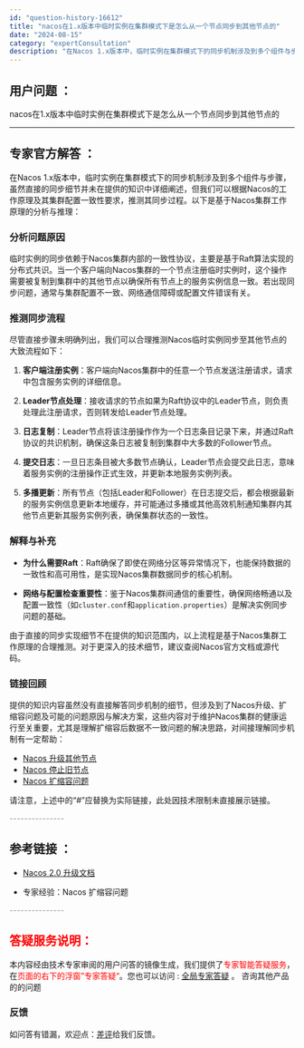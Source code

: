 ```yaml
---
id: "question-history-16612"
title: "nacos在1.x版本中临时实例在集群模式下是怎么从一个节点同步到其他节点的"
date: "2024-08-15"
category: "expertConsultation"
description: "在Nacos 1.x版本中，临时实例在集群模式下的同步机制涉及到多个组件与步骤，虽然直接的同步细节并未在提供的知识中详细阐述，但我们可以根据Nacos的工作原理及其集群配置一致性要求，推测其同步过程。以下是基于Nacos集群工作原理的分析与推理：### 分析问题原因临时实例的同步依赖于Nacos集群"
---
```


## 用户问题 ： 
 nacos在1.x版本中临时实例在集群模式下是怎么从一个节点同步到其他节点的  

---------------
## 专家官方解答 ：

在Nacos 1.x版本中，临时实例在集群模式下的同步机制涉及到多个组件与步骤，虽然直接的同步细节并未在提供的知识中详细阐述，但我们可以根据Nacos的工作原理及其集群配置一致性要求，推测其同步过程。以下是基于Nacos集群工作原理的分析与推理：

### 分析问题原因

临时实例的同步依赖于Nacos集群内部的一致性协议，主要是基于Raft算法实现的分布式共识。当一个客户端向Nacos集群的一个节点注册临时实例时，这个操作需要被复制到集群中的其他节点以确保所有节点上的服务实例信息一致。若出现同步问题，通常与集群配置不一致、网络通信障碍或配置文件错误有关。

### 推测同步流程

尽管直接步骤未明确列出，我们可以合理推测Nacos临时实例同步至其他节点的大致流程如下：

1. **客户端注册实例**：客户端向Nacos集群中的任意一个节点发送注册请求，请求中包含服务实例的详细信息。

2. **Leader节点处理**：接收请求的节点如果为Raft协议中的Leader节点，则负责处理此注册请求，否则转发给Leader节点处理。

3. **日志复制**：Leader节点将该注册操作作为一个日志条目记录下来，并通过Raft协议的共识机制，确保这条日志被复制到集群中大多数的Follower节点。

4. **提交日志**：一旦日志条目被大多数节点确认，Leader节点会提交此日志，意味着服务实例的注册操作正式生效，并更新本地服务实例列表。

5. **多播更新**：所有节点（包括Leader和Follower）在日志提交后，都会根据最新的服务实例信息更新本地缓存，并可能通过多播或其他高效机制通知集群内其他节点更新其服务实例列表，确保集群状态的一致性。

### 解释与补充

- **为什么需要Raft**：Raft确保了即使在网络分区等异常情况下，也能保持数据的一致性和高可用性，是实现Nacos集群数据同步的核心机制。
  
- **网络与配置检查重要性**：鉴于Nacos集群间通信的重要性，确保网络畅通以及配置一致性（如`cluster.conf`和`application.properties`）是解决实例同步问题的基础。

由于直接的同步实现细节不在提供的知识范围内，以上流程是基于Nacos集群工作原理的合理推测。对于更深入的技术细节，建议查阅Nacos官方文档或源代码。

### 链接回顾

提供的知识内容虽然没有直接解答同步机制的细节，但涉及到了Nacos升级、扩缩容问题及可能的问题原因与解决方案，这些内容对于维护Nacos集群的健康运行至关重要，尤其是理解扩缩容后数据不一致问题的解决思路，对间接理解同步机制有一定帮助：

- [Nacos 升级其他节点](#)
- [Nacos 停止旧节点](#)
- [Nacos 扩缩容问题](#)

请注意，上述中的“#”应替换为实际链接，此处因技术限制未直接展示链接。


<font color="#949494">---------------</font> 


## 参考链接 ：

* [Nacos 2.0 升级文档](https://nacos.io/docs/latest/upgrading/200-upgrading)
 
 * 专家经验：Nacos 扩缩容问题 


 <font color="#949494">---------------</font> 
 


## <font color="#FF0000">答疑服务说明：</font> 

本内容经由技术专家审阅的用户问答的镜像生成，我们提供了<font color="#FF0000">专家智能答疑服务</font>，在<font color="#FF0000">页面的右下的浮窗”专家答疑“</font>。您也可以访问 : [全局专家答疑](https://answer.opensource.alibaba.com/docs/intro) 。 咨询其他产品的的问题

### 反馈
如问答有错漏，欢迎点：[差评](https://ai.nacos.io/user/feedbackByEnhancerGradePOJOID?enhancerGradePOJOId=16619)给我们反馈。
